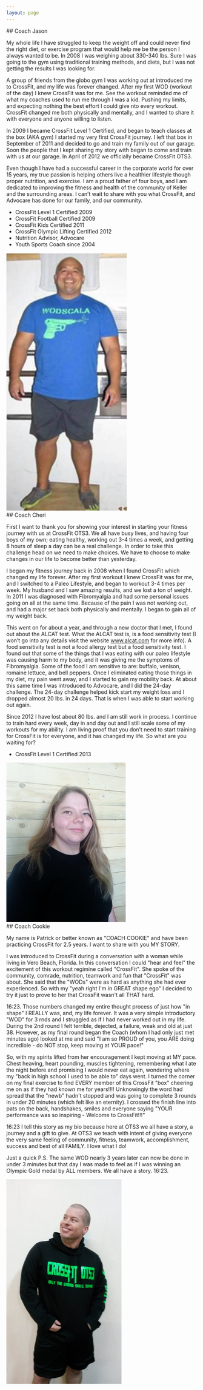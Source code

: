 ```yaml
---
layout: page
---
```

<div class="flex">
<article markdown="1">
## Coach Jason

My whole life I have struggled to keep the weight off and could never find the right diet, or exercise program that would help me be the person I always wanted to be.  In 2008 I was weighing about 330-340 lbs.  Sure I was going to the gym using traditional training methods,  and diets, but I was not getting the results I was looking for.

A group of friends from the globo gym I was working out at introduced me to CrossFit, and my life was forever changed.  After my first WOD (workout of the day)  I knew CrossFit was for me.  See the workout reminded me of what my coaches used to run me through I was a kid.  Pushing my limits, and expecting nothing the best effort I could give nto every workout.   CrossFit changed me both physically and mentally, and I wanted to share it with everyone and anyone willing to listen.

In 2009 I became CrossFit Level 1 Certified, and began to teach classes at the box (AKA gym) I started my very first CrossFit journey.   I left that box in September of 2011 and decided to go and train my family out of our garage.  Soon the people  that I kept sharing my story with began to come and train with us at our garage.  In April of 2012 we officially became  CrossFit OTS3.

Even though I have had a successful career in the corporate world for over 15 years, my true passion is helping others live a healthier lifestyle though proper nutrition, and exercise.   I am a proud father of four boys, and I am dedicated to improving the fitness and health of the community of  Keller and the surrounding areas.   I can’t wait to share with you what CrossFit, and Advocare has done for our family, and our community.

* CrossFit Level 1 Certified 2009
* CrossFit Football Certified 2009
* CrossFit Kids Certified 2011
* CrossFit Olympic Lifting Certified 2012
* Nutrition Advisor, Advocare
* Youth Sports Coach since 2004
</article>
<img src="/images/Coach_Jason.jpg" alt="Coach Jason" width="318" height="680" />
</div>

<div class="flex">
<article markdown="1">
## Coach Cheri

First I want to thank you for showing your interest in starting your fitness journey with us at CrossFit OTS3.  We all have busy lives, and having four boys of my own; eating healthy, working out 3-4 times a week, and getting 8 hours of sleep a day can be a real challenge.    In order to take this challenge head on we need to make choices.  We have to choose to make changes in our life to become better than yesterday.

I began my fitness journey back in 2008 when I found CrossFit which changed my life forever.   After my first workout I knew CrossFit was for me, and I switched to a Paleo Lifestyle, and began to workout 3-4 times per week.   My husband and I saw amazing results, and we lost a ton of weight.   In 2011 I was diagnosed with Fibromyalgia and had some personal issues going on all at the same time.  Because of the pain I was not working out, and had a major set back both physically and mentally.  I began to gain all of my weight back.

This went on for about a year, and through a new doctor that I met, I found out about the ALCAT test.  What the ALCAT test is, is a food sensitivity test (I won’t go into any details visit the website www.alcat.com for more info).  A food sensitivity test is not a food allergy test but a food sensitivity test.  I found out that some of the things that I was eating with our paleo lifestyle was causing harm to my body, and it was giving me the symptoms of Fibromyalgia.   Some of the food I am sensitive to are:  buffalo, venison, romaine lettuce, and bell peppers.   Once I eliminated eating those things in my diet, my pain went away, and I started to gain my mobility back.   At about this same time I was introduced to Advocare, and I did the 24-day challenge.  The 24-day challenge helped kick start  my weight loss and I dropped almost 20 lbs. in 24 days.   That is when I was able to start working out again.

Since 2012 I have lost about 80 lbs. and I am still work in process.  I continue to train hard every week, day in and day out and I still scale some of my workouts for my ability.  I am living proof that you don’t need to start training for CrossFit is for everyone, and it has changed my life.  So what are you waiting for?

* CrossFit Level 1 Certified 2013
</article>
<img src="/images/Coach_Cheri.jpg" alt="Coach Cheri" width="315" height="420" />
</div>

<div class="flex">
<article markdown="1">
## Coach Cookie

My name is Patrick or better known as "COACH COOKIE" and have been practicing CrossFit for 2.5 years. I want to share with you MY STORY.

I was introduced to CrossFit during a conversation with a woman while living in Vero Beach, Florida. In this conversation I could "hear and feel" the excitement of this workout regimine called "CrossFit". She spoke of the community, comrade, nutrition, teamwork and fun that "CrossFit" was about. She said that the "WODs" were as hard as anything she had ever experienced. So with my "yeah right I'm in GREAT shape ego" I decided to try it just to prove to her that CrossFit wasn't all THAT hard.

16:23. Those numbers changed my entire thought process of just how "in shape" I REALLY was, and, my life forever. It was a very simple introductory "WOD" for 3 rnds and I struggled as if I had never worked out in my life. During the 2nd round I felt terrible, dejected, a failure, weak and old at just 38. However, as my final round began the Coach (whom I had only just met minutes ago) looked at me and said "I am so PROUD of you, you ARE doing incredible - do NOT stop, keep moving at YOUR pace!"

So, with my spirits lifted from her encouragement I kept moving at MY pace. Chest heaving, heart pounding, muscles tightening, remembering what I ate the night before and promising I would never eat again, wondering where my "back in high school I used to be able to" days went. I turned the corner on my final exercise to find EVERY member of this CrossFit "box" cheering me on as if they had known me for years!!!! Unknowingly the word had spread that the "newb" hadn't stopped and was going to complete 3 rounds in under 20 minutes (which felt like an eternity). I crossed the finish line into pats on the back, handshakes, smiles and everyone saying "YOUR performance was so inspiring - Welcome to CrossFit!!!"

16:23 I tell this story as my bio because here at OTS3 we all have a story, a journey and a gift to give. At OTS3 we teach with intent of giving everyone the very same feeling of community, fitness, teamwork, accomplishment, success and best of all FAMILY. I love what I do!

Just a quick P.S. The same WOD nearly 3 years later can now be done in under 3 minutes but that day I was made to feel as if I was winning an Olympic Gold medal by ALL members. We all have a story. 16:23.
</article>
<img src="/images/Coach_Cookie.jpg" alt="Coach Cookie" width="304" height="540" />
</div>